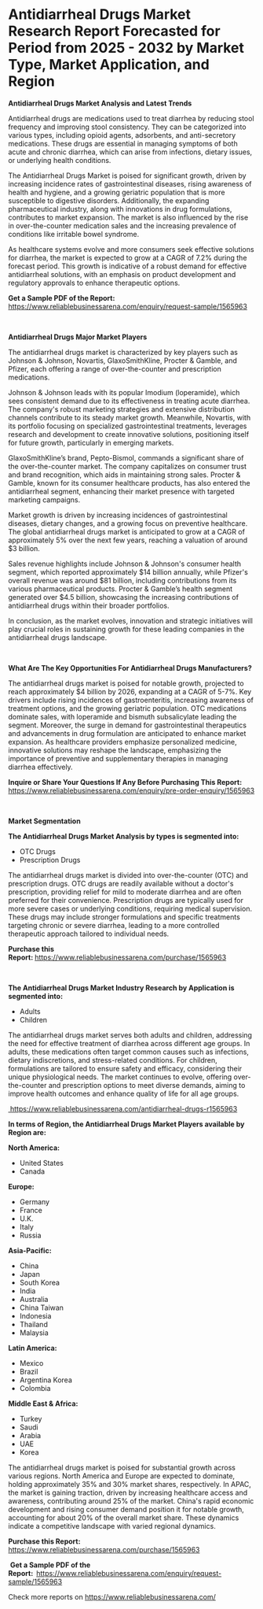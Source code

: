 <p><h1>Antidiarrheal Drugs Market Research Report Forecasted for Period from 2025 -  2032 by Market Type, Market Application, and Region</h1></p><p><strong>Antidiarrheal Drugs Market Analysis and Latest Trends</strong></p>
<p><p>Antidiarrheal drugs are medications used to treat diarrhea by reducing stool frequency and improving stool consistency. They can be categorized into various types, including opioid agents, adsorbents, and anti-secretory medications. These drugs are essential in managing symptoms of both acute and chronic diarrhea, which can arise from infections, dietary issues, or underlying health conditions.</p><p>The Antidiarrheal Drugs Market is poised for significant growth, driven by increasing incidence rates of gastrointestinal diseases, rising awareness of health and hygiene, and a growing geriatric population that is more susceptible to digestive disorders. Additionally, the expanding pharmaceutical industry, along with innovations in drug formulations, contributes to market expansion. The market is also influenced by the rise in over-the-counter medication sales and the increasing prevalence of conditions like irritable bowel syndrome.</p><p>As healthcare systems evolve and more consumers seek effective solutions for diarrhea, the market is expected to grow at a CAGR of 7.2% during the forecast period. This growth is indicative of a robust demand for effective antidiarrheal solutions, with an emphasis on product development and regulatory approvals to enhance therapeutic options.</p></p>
<p><strong>Get a Sample PDF of the Report:&nbsp;</strong> <a href="https://www.reliablebusinessarena.com/enquiry/request-sample/1565963?utm_campaign=2819&utm_medium=2&utm_source=Github&utm_content=ia&utm_term=08032025&utm_id=antidiarrheal-drugs">https://www.reliablebusinessarena.com/enquiry/request-sample/1565963</a></p>
<p>&nbsp;</p>
<p><strong>Antidiarrheal Drugs Major Market Players</strong></p>
<p><p>The antidiarrheal drugs market is characterized by key players such as Johnson & Johnson, Novartis, GlaxoSmithKline, Procter & Gamble, and Pfizer, each offering a range of over-the-counter and prescription medications. </p><p>Johnson & Johnson leads with its popular Imodium (loperamide), which sees consistent demand due to its effectiveness in treating acute diarrhea. The company's robust marketing strategies and extensive distribution channels contribute to its steady market growth. Meanwhile, Novartis, with its portfolio focusing on specialized gastrointestinal treatments, leverages research and development to create innovative solutions, positioning itself for future growth, particularly in emerging markets.</p><p>GlaxoSmithKline’s brand, Pepto-Bismol, commands a significant share of the over-the-counter market. The company capitalizes on consumer trust and brand recognition, which aids in maintaining strong sales. Procter & Gamble, known for its consumer healthcare products, has also entered the antidiarrheal segment, enhancing their market presence with targeted marketing campaigns.</p><p>Market growth is driven by increasing incidences of gastrointestinal diseases, dietary changes, and a growing focus on preventive healthcare. The global antidiarrheal drugs market is anticipated to grow at a CAGR of approximately 5% over the next few years, reaching a valuation of around $3 billion.</p><p>Sales revenue highlights include Johnson & Johnson's consumer health segment, which reported approximately $14 billion annually, while Pfizer's overall revenue was around $81 billion, including contributions from its various pharmaceutical products. Procter & Gamble’s health segment generated over $4.5 billion, showcasing the increasing contributions of antidiarrheal drugs within their broader portfolios.</p><p>In conclusion, as the market evolves, innovation and strategic initiatives will play crucial roles in sustaining growth for these leading companies in the antidiarrheal drugs landscape.</p></p>
<p>&nbsp;</p>
<p><strong>What Are The Key Opportunities For Antidiarrheal Drugs Manufacturers?</strong></p>
<p><p>The antidiarrheal drugs market is poised for notable growth, projected to reach approximately $4 billion by 2026, expanding at a CAGR of 5-7%. Key drivers include rising incidences of gastroenteritis, increasing awareness of treatment options, and the growing geriatric population. OTC medications dominate sales, with loperamide and bismuth subsalicylate leading the segment. Moreover, the surge in demand for gastrointestinal therapeutics and advancements in drug formulation are anticipated to enhance market expansion. As healthcare providers emphasize personalized medicine, innovative solutions may reshape the landscape, emphasizing the importance of preventive and supplementary therapies in managing diarrhea effectively.</p></p>
<p><strong>Inquire or Share Your Questions If Any Before Purchasing This Report:</strong> <a href="https://www.reliablebusinessarena.com/enquiry/pre-order-enquiry/1565963?utm_campaign=2819&utm_medium=2&utm_source=Github&utm_content=ia&utm_term=08032025&utm_id=antidiarrheal-drugs">https://www.reliablebusinessarena.com/enquiry/pre-order-enquiry/1565963</a></p>
<p>&nbsp;</p>
<p><strong>Market Segmentation</strong></p>
<p><strong>The Antidiarrheal Drugs Market Analysis by types is segmented into:</strong></p>
<p><ul><li>OTC Drugs</li><li>Prescription Drugs</li></ul></p>
<p><p>The antidiarrheal drugs market is divided into over-the-counter (OTC) and prescription drugs. OTC drugs are readily available without a doctor's prescription, providing relief for mild to moderate diarrhea and are often preferred for their convenience. Prescription drugs are typically used for more severe cases or underlying conditions, requiring medical supervision. These drugs may include stronger formulations and specific treatments targeting chronic or severe diarrhea, leading to a more controlled therapeutic approach tailored to individual needs.</p></p>
<p><strong>Purchase this Report:&nbsp;</strong><a href="https://www.reliablebusinessarena.com/purchase/1565963?utm_campaign=2819&utm_medium=2&utm_source=Github&utm_content=ia&utm_term=08032025&utm_id=antidiarrheal-drugs">https://www.reliablebusinessarena.com/purchase/1565963</a></p>
<p>&nbsp;</p>
<p><strong>The Antidiarrheal Drugs Market Industry Research by Application is segmented into:</strong></p>
<p><ul><li>Adults</li><li>Children</li></ul></p>
<p><p>The antidiarrheal drugs market serves both adults and children, addressing the need for effective treatment of diarrhea across different age groups. In adults, these medications often target common causes such as infections, dietary indiscretions, and stress-related conditions. For children, formulations are tailored to ensure safety and efficacy, considering their unique physiological needs. The market continues to evolve, offering over-the-counter and prescription options to meet diverse demands, aiming to improve health outcomes and enhance quality of life for all age groups.</p></p>
<p><a href="https://www.reliablebusinessarena.com/antidiarrheal-drugs-r1565963?utm_campaign=2819&utm_medium=2&utm_source=Github&utm_content=ia&utm_term=08032025&utm_id=antidiarrheal-drugs">&nbsp;https://www.reliablebusinessarena.com/antidiarrheal-drugs-r1565963</a></p>
<p><strong>In terms of Region, the Antidiarrheal Drugs Market Players available by Region are:</strong></p>
<p>
    <p> <strong> North America: </strong>
        <ul>
            <li>United States</li>
            <li>Canada</li>
        </ul>
        </p> 
    <p> <strong> Europe: </strong>
        <ul>
            <li>Germany</li>
            <li>France</li>
            <li>U.K.</li>
            <li>Italy</li>
            <li>Russia</li>
        </ul>
        </p> 
    <p> <strong> Asia-Pacific: </strong>
        <ul>
            <li>China</li>
            <li>Japan</li>
            <li>South Korea</li>
            <li>India</li>
            <li>Australia</li>
            <li>China Taiwan</li>
            <li>Indonesia</li>
            <li>Thailand</li>
            <li>Malaysia</li>
        </ul>
        </p> 
    <p> <strong> Latin America: </strong>
        <ul>
            <li>Mexico</li>
            <li>Brazil</li>
            <li>Argentina Korea</li>
            <li>Colombia</li>
        </ul>
        </p> 
    <p> <strong> Middle East & Africa: </strong>
        <ul>
            <li>Turkey</li>
            <li>Saudi</li>
            <li>Arabia</li>
            <li>UAE</li>
            <li>Korea</li>
        </ul>
    </p>
    </p>
<p><p>The antidiarrheal drugs market is poised for substantial growth across various regions. North America and Europe are expected to dominate, holding approximately 35% and 30% market shares, respectively. In APAC, the market is gaining traction, driven by increasing healthcare access and awareness, contributing around 25% of the market. China's rapid economic development and rising consumer demand position it for notable growth, accounting for about 20% of the overall market share. These dynamics indicate a competitive landscape with varied regional dynamics.</p></p>
<p><strong>Purchase this Report: </strong><a href="https://www.reliablebusinessarena.com/purchase/1565963?utm_campaign=2819&utm_medium=2&utm_source=Github&utm_content=ia&utm_term=08032025&utm_id=antidiarrheal-drugs">https://www.reliablebusinessarena.com/purchase/1565963</a></p>
<p>&nbsp;<strong>Get a Sample PDF of the Report:&nbsp;&nbsp;</strong><a href="https://www.reliablebusinessarena.com/enquiry/request-sample/1565963?utm_campaign=2819&utm_medium=2&utm_source=Github&utm_content=ia&utm_term=08032025&utm_id=antidiarrheal-drugs">https://www.reliablebusinessarena.com/enquiry/request-sample/1565963</a></p>
<p><strong></strong></p>
<p>Check more reports on <a href="https://www.reliablebusinessarena.com/?utm_campaign=2819&utm_medium=2&utm_source=Github&utm_content=ia&utm_term=08032025&utm_id=antidiarrheal-drugs">https://www.reliablebusinessarena.com/</a></p>